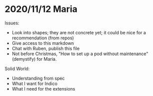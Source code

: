 # 2020/11/12 Maria

Issues:

- Look into shapes; they are not concrete yet; it could be nice for a recommendation (from repos)
- Give access to this markdown
- Chat with Ruben, publish this file
- Not before Christmas, "How to set up a pod without maintenance" (demystify) for Maria.

Solid World:

- Understanding from spec
- What I want for Indico
- What I need for the extensions

